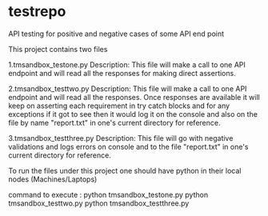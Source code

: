# testrepo
API testing for positive and negative cases of some API end point

This project contains two files

1.tmsandbox_testone.py
Description:
This file will make a call to one API endpoint and will read all the responses for making direct assertions.

2.tmsandbox_testtwo.py
Description:
This file will make a call to one API endpoint and will read all the responses.
Once responses are available it will keep on asserting each requirement in try catch blocks and for any exceptions if it got to see then it would log it on the console and also on the file by name "report.txt" in one's current directory for reference.

3.tmsandbox_testthree.py
Description:
This file will go with negative validations and logs errors on console and to the file "report.txt" in one's current directory for reference.



To run the files under this project one should have python in their local nodes (Machines/Laptops)

command to execute :
python tmsandbox_testone.py
python tmsandbox_testtwo.py
python tmsandbox_testthree.py

